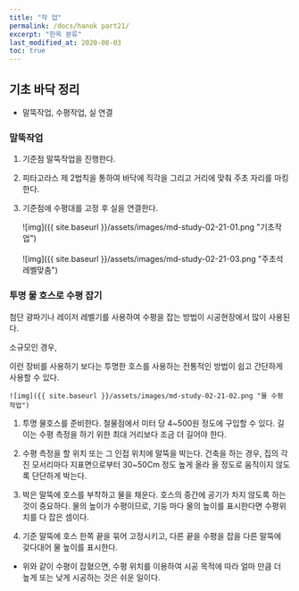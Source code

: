 ```yaml
---
title: "작 업"
permalink: /docs/hanok part21/
excerpt: "한옥 분류"
last_modified_at: 2020-08-03
toc: true
---
```


## 기초 바닥 정리

- 말뚝작업, 수평작업, 실 연결

### 말뚝작업

1. 기준점 말뚝작업을 진행한다.
2. 피타고라스 제 2법칙을 통하여 바닥에 직각을 그리고 거리에 맞춰 주초 자리를 마킹한다.
3. 기준점에 수평대를 고정 후 실을 연결한다.

	![img]({{ site.baseurl }}/assets/images/md-study-02-21-01.png "기초작업")
<br><br>
	![img]({{ site.baseurl }}/assets/images/md-study-02-21-03.png "주초석 레벨맞춤")

### 투명 물 호스로 수평 잡기

첨단 광파기나 레이저 레벨기를 사용하여 수평을 잡는 방법이 시공현장에서 많이 사용된다.

소규모인 경우, 

이런 장비를 사용하기 보다는 투명한 호스를 사용하는 전통적인 방법이 쉽고 간단하게 사용할 수 있다.

 	![img]({{ site.baseurl }}/assets/images/md-study-02-21-02.png "물 수평 작업")

1. 투명 물호스를 준비한다.
	철물점에서 미터 당 4~500원 정도에 구입할 수 있다.
	길이는 수평 측정을 하기 위한 최대 거리보다 조금 더 길어야 한다.

2. 수평 측정을 할 위치 또는 그 인접 위치에 말뚝을 박는다.
	건축을 하는 경우, 집의 각진 모서리마다 지표면으로부터 30~50Cm 정도 높게 올라 올 정도로 움직이지 않도록 단단하게 박는다.

3. 박은 말뚝에 호스를 부착하고 물을 채운다.
	호스의 중간에 공기가 차지 않도록 하는 것이 중요하다.
	물의 높이가 수평이므로, 기둥 마다 물의 높이를 표시한다면 수평위치를 다 잡은 셈이다.



4. 기준 말뚝에 호스 한쪽 끝을 묶어 고정시키고, 
   	다른 끝을 수평을 잡을 다른 말뚝에 갖다대어 물 높이를 표시한다.

 
* 위와 같이 수평이 잡혔으면, 수평 위치를 이용하여 시공 목적에 따라 얼마 만큼 더 높게 또는 낮게 시공하는 것은 쉬운 일이다.

<br><br>